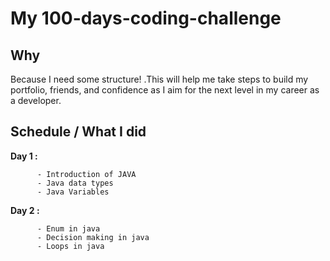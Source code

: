 # My 100-days-coding-challenge

## Why

Because I need some structure! .This will help me take steps to build my portfolio, friends, and confidence as I aim for the next level in my career as a developer.

## Schedule / What I did

**Day 1 :**  

          - Introduction of JAVA
          - Java data types
          - Java Variables
         

**Day 2 :**  

          - Enum in java
          - Decision making in java
          - Loops in java
